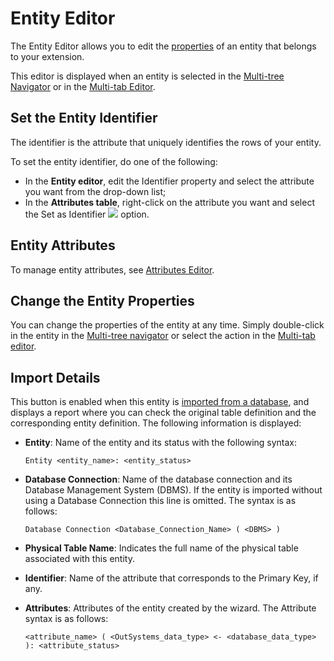 # Entity Editor

The Entity Editor allows you to edit the [properties](https://github.com/danielmarquespt/docs-product/tree/e7ea3f444d5129dab245c69ab72ae091554bc4fb/src/ref/integration-studio/element-property/entity.md%3E) of an entity that belongs to your extension.

This editor is displayed when an entity is selected in the [Multi-tree Navigator](https://github.com/danielmarquespt/docs-product/tree/e7ea3f444d5129dab245c69ab72ae091554bc4fb/src/ref/integration-studio/multi-tree-navigator.md%3E) or in the [Multi-tab Editor](https://github.com/danielmarquespt/docs-product/tree/e7ea3f444d5129dab245c69ab72ae091554bc4fb/src/ref/integration-studio/multi-tab-editors.md%3E).

## Set the Entity Identifier

The identifier is the attribute that uniquely identifies the rows of your entity.

To set the entity identifier, do one of the following:

* In the **Entity editor**, edit the Identifier property and select the attribute you want from the drop-down list;
* In the **Attributes table**, right-click on the attribute you want and select the Set as Identifier ![](../../../../.gitbook/assets/identifier.gif) option.

## Entity Attributes

To manage entity attributes, see [Attributes Editor](https://github.com/danielmarquespt/docs-product/tree/e7ea3f444d5129dab245c69ab72ae091554bc4fb/src/ref/integration-studio/editor/attributes.md%3E).

## Change the Entity Properties

You can change the properties of the entity at any time. Simply double-click in the entity in the [Multi-tree navigator](https://github.com/danielmarquespt/docs-product/tree/e7ea3f444d5129dab245c69ab72ae091554bc4fb/src/ref/integration-studio/multi-tree-navigator.md%3E) or select the action in the [Multi-tab editor](https://github.com/danielmarquespt/docs-product/tree/e7ea3f444d5129dab245c69ab72ae091554bc4fb/src/ref/integration-studio/workspace.md%3E).

## Import Details

This button is enabled when this entity is [imported from a database](https://github.com/danielmarquespt/docs-product/tree/e7ea3f444d5129dab245c69ab72ae091554bc4fb/src/extensibility-and-integration/integration-studio/managing-extensions/entity-import-from-database.md%3E), and displays a report where you can check the original table definition and the corresponding entity definition. The following information is displayed:

* **Entity**: Name of the entity and its status with the following syntax:

  `Entity <entity_name>: <entity_status>`

* **Database Connection**: Name of the database connection and its Database Management System \(DBMS\). If the entity is imported without using a Database Connection this line is omitted. The syntax is as follows:

  `Database Connection <Database_Connection_Name> ( <DBMS> )`

* **Physical Table Name**: Indicates the full name of the physical table associated with this entity.
* **Identifier**: Name of the attribute that corresponds to the Primary Key, if any.
* **Attributes**: Attributes of the entity created by the wizard. The Attribute syntax is as follows:

  `<attribute_name> ( <OutSystems_data_type> <- <database_data_type> ): <attribute_status>`

